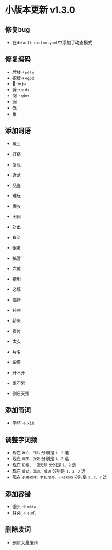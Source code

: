 # 小版本更新 v1.3.0
## 修复bug
- 在`default.custom.yaml`中添加了动态模式
## 修复编码
- 牌楼->`pdla`
- 招牌->`vqpd`
- 𢿜->`mjw`
- 劈->`pjdx`
- 阕->`qdmt`
- 阙
- 砾
- 椎
## 添加词语
- 戴上
- 好痛
- 复现

- 近点
- 品鉴
- 难玩
- 爆衣
- 田园
- 对此
- 自洽
- 很老
- 搞清
- 六成
- 猜到
- 必填
- 插槽
- 补款
- 薪柴
- 看片
- 太久
- 片名
- 柴薪
- 开不开
- 累不累
- 倒反天罡

## 添加简词
- 学坏 -> `xih`
## 调整字词频
- 现在 `唯心、违心` 分别是 `1、2` 选
- 现在 `爆笑、报效` 分别是 `1、2` 选
- 现在 `阳痿、一望无际` 分别是 `1、2` 选
- 现在 `后劲、混进、后进` 分别是 `1、2、3` 选
- 现在 `杀毒软件、事到如今、十动然拒` 分别是 `1、2、3` 选
## 添加容错
- 馒头 -> `mkta`
- 耳朵 -> `eudl`
## 删除废词
- 删除大量废词
